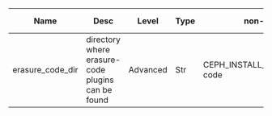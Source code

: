 | Name | Desc | Level | Type | non-Daemon Default | Daemon Default | Min | Max | Valid Values | verbatim | See also | Flags | Services | Validator | Long Desc | Tags |
| --- | --- | --- | --- | --- | --- | --- | --- | --- | --- | --- | --- | --- | --- | --- | --- |
| <span id="SP_erasure_code_dir">erasure_code_dir</span> |  directory where erasure-code plugins can be found | Advanced | Str | CEPH_INSTALL_FULL_PKGLIBDIR/erasure-code |  |  |  |  |  |  | STARTUP | ["mon", "osd"] |  |  |  |
